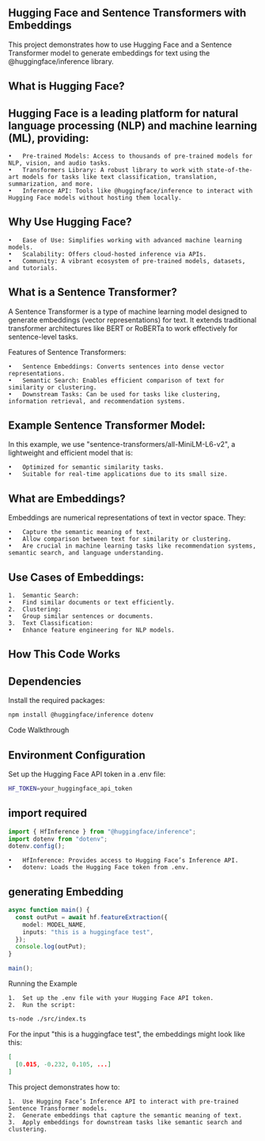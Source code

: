 ## Hugging Face and Sentence Transformers with Embeddings

This project demonstrates how to use Hugging Face and a Sentence Transformer model to generate embeddings for text using the @huggingface/inference library.

## What is Hugging Face?

## Hugging Face is a leading platform for natural language processing (NLP) and machine learning (ML), providing:

	•	Pre-trained Models: Access to thousands of pre-trained models for NLP, vision, and audio tasks.
	•	Transformers Library: A robust library to work with state-of-the-art models for tasks like text classification, translation, summarization, and more.
	•	Inference API: Tools like @huggingface/inference to interact with Hugging Face models without hosting them locally.

## Why Use Hugging Face?

	•	Ease of Use: Simplifies working with advanced machine learning models.
	•	Scalability: Offers cloud-hosted inference via APIs.
	•	Community: A vibrant ecosystem of pre-trained models, datasets, and tutorials.

## What is a Sentence Transformer?

A Sentence Transformer is a type of machine learning model designed to generate embeddings (vector representations) for text. It extends traditional transformer architectures like BERT or RoBERTa to work effectively for sentence-level tasks.

Features of Sentence Transformers:

	•	Sentence Embeddings: Converts sentences into dense vector representations.
	•	Semantic Search: Enables efficient comparison of text for similarity or clustering.
	•	Downstream Tasks: Can be used for tasks like clustering, information retrieval, and recommendation systems.

## Example Sentence Transformer Model:

In this example, we use "sentence-transformers/all-MiniLM-L6-v2", a lightweight and efficient model that is:

	•	Optimized for semantic similarity tasks.
	•	Suitable for real-time applications due to its small size.

## What are Embeddings?

Embeddings are numerical representations of text in vector space. They:

	•	Capture the semantic meaning of text.
	•	Allow comparison between text for similarity or clustering.
	•	Are crucial in machine learning tasks like recommendation systems, semantic search, and language understanding.

## Use Cases of Embeddings:

	1.	Semantic Search:
	•	Find similar documents or text efficiently.
	2.	Clustering:
	•	Group similar sentences or documents.
	3.	Text Classification:
	•	Enhance feature engineering for NLP models.

## How This Code Works

## Dependencies

Install the required packages:

```bash
npm install @huggingface/inference dotenv
```
Code Walkthrough

## Environment Configuration

Set up the Hugging Face API token in a .env file:

```bash
HF_TOKEN=your_huggingface_api_token
```
## import required

```typescript
import { HfInference } from "@huggingface/inference";
import dotenv from "dotenv";
dotenv.config();
```
	•	HfInference: Provides access to Hugging Face’s Inference API.
	•	dotenv: Loads the Hugging Face token from .env.

## generating Embedding

```typescript
async function main() {
  const outPut = await hf.featureExtraction({
    model: MODEL_NAME,
    inputs: "this is a huggingface test",
  });
  console.log(outPut);
}

main();
```

Running the Example

	1.	Set up the .env file with your Hugging Face API token.
	2.	Run the script:

```bash
ts-node ./src/index.ts
```

For the input "this is a huggingface test", the embeddings might look like this:

```json
[
  [0.015, -0.232, 0.105, ...]
]
```

This project demonstrates how to:

	1.	Use Hugging Face’s Inference API to interact with pre-trained Sentence Transformer models.
	2.	Generate embeddings that capture the semantic meaning of text.
	3.	Apply embeddings for downstream tasks like semantic search and clustering.



